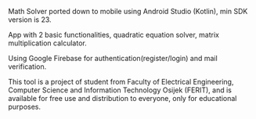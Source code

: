 Math Solver ported down to mobile using Android Studio (Kotlin), min SDK version is 23.

App with 2 basic functionalities, quadratic equation solver, matrix multiplication calculator.

Using Google Firebase for authentication(register/login) and mail verification.

This tool is a project of student from Faculty of Electrical Engineering, Computer Science and Information Technology Osijek (FERIT), and is available for free use and distribution to everyone, only for educational purposes.
